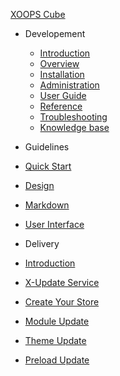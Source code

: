 [<span class="iconify" data-icon="mdi:cube-outline"></span> XOOPS Cube](/en/README.md)

- Developement
  - [Introduction](/en/development/)
  - [Overview](/en/development/overview.md)
  - [Installation](/en/development/installation.md)
  - [Administration](/en/development/administration.md)
  - [User Guide](/en/development/user-guide.md)
  - [Reference](/en/development/reference.md)
  - [Troubleshooting](/en/development/debug.md)
  - [Knowledge base](/en/development/knowledge-base.md)

-   Guidelines
  - [Quick Start](/en/guidelines/quick-start.md)
  - [Design](/en/guidelines/)
  - [Markdown](/en/guidelines/markdown/)
  - [User Interface](/en/guidelines/user-interface/)

-   Delivery
  - [Introduction](/en/delivery/)
  - [X-Update Service](/en/delivery/setup-x-update.md)
  - [Create Your Store](/en/delivery/setup-x-store.md)
  - [Module Update](/en/delivery/update-module.md)
  - [Theme Update](/en/delivery/update-theme.md)
  - [Preload Update](/en/delivery/update-preload.md)